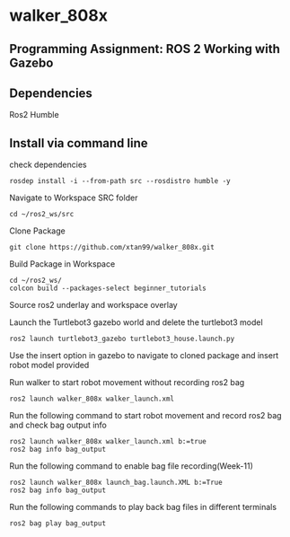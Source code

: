 # walker_808x

Programming Assignment: ROS 2 Working with Gazebo
---

## Dependencies

Ros2 Humble

## Install via command line
check dependencies
```
rosdep install -i --from-path src --rosdistro humble -y
```
Navigate to Workspace SRC folder
```
cd ~/ros2_ws/src
```
Clone Package
```
git clone https://github.com/xtan99/walker_808x.git
```
Build Package in Workspace
```
cd ~/ros2_ws/
colcon build --packages-select beginner_tutorials
```
Source ros2 underlay and workspace overlay

Launch the Turtlebot3 gazebo world and delete the turtlebot3 model 
```
ros2 launch turtlebot3_gazebo turtlebot3_house.launch.py
```
Use the insert option in gazebo to navigate to cloned package and insert robot model provided

Run walker to start robot movement without recording ros2 bag
```
ros2 launch walker_808x walker_launch.xml
```

Run the following command to start robot movement and record ros2 bag and check bag output info
```
ros2 launch walker_808x walker_launch.xml b:=true
ros2 bag info bag_output
```

Run the following command to enable bag file recording(Week-11)
```
ros2 launch walker_808x launch_bag.launch.XML b:=True
ros2 bag info bag_output
```
Run the following commands to play back bag files in different terminals
```
ros2 bag play bag_output
```
